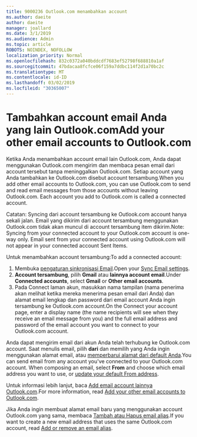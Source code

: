 ```yaml
---
title: 9000236 Outlook.com menambahkan account
ms.author: daeite
author: daeite
manager: joallard
ms.date: 3/1/2019
ms.audience: Admin
ms.topic: article
ROBOTS: NOINDEX, NOFOLLOW
localization_priority: Normal
ms.openlocfilehash: 832c0372a040bddcdf7683ef52798f688810a1af
ms.sourcegitcommit: 47bdacaa8fcfce06f159a7ddbc114f2d1a70bc2c
ms.translationtype: MT
ms.contentlocale: id-ID
ms.lasthandoff: 03/02/2019
ms.locfileid: "30365007"
---
```

# <a name="add-your-other-email-accounts-to-outlookcom"></a><span data-ttu-id="4483c-102">Tambahkan account email Anda yang lain Outlook.com</span><span class="sxs-lookup"><span data-stu-id="4483c-102">Add your other email accounts to Outlook.com</span></span>

<span data-ttu-id="4483c-p101">Ketika Anda menambahkan account email lain Outlook.com, Anda dapat menggunakan Outlook.com mengirim dan membaca pesan email dari account tersebut tanpa meninggalkan Outlook.com. Setiap account yang Anda tambahkan ke Outlook.com disebut account tersambung.</span><span class="sxs-lookup"><span data-stu-id="4483c-p101">When you add other email accounts to Outlook.com, you can use Outlook.com to send and read email messages from those accounts without leaving Outlook.com. Each account you add to Outlook.com is called a connected account.</span></span>

<span data-ttu-id="4483c-p102">Catatan: Syncing dari account tersambung ke Outlook.com account hanya sekali jalan. Email yang dikirim dari account tersambung menggunakan Outlook.com tidak akan muncul di account tersambung item dikirim.</span><span class="sxs-lookup"><span data-stu-id="4483c-p102">Note: Syncing from your connected account to your Outlook.com account is one-way only. Email sent from your connected account using Outlook.com will not appear in your connected account Sent Items.</span></span>

<span data-ttu-id="4483c-107">Untuk menambahkan account tersambung:</span><span class="sxs-lookup"><span data-stu-id="4483c-107">To add a connected account:</span></span>

1. <span data-ttu-id="4483c-108">Membuka [pengaturan sinkronisasi Email](https://go.microsoft.com/fwlink/?linkid=875264).</span><span class="sxs-lookup"><span data-stu-id="4483c-108">Open your [Sync Email settings](https://go.microsoft.com/fwlink/?linkid=875264).</span></span>
2. <span data-ttu-id="4483c-109">**Account tersambung**, pilih **Gmail** atau **lainnya account email**.</span><span class="sxs-lookup"><span data-stu-id="4483c-109">Under **Connected accounts**, select **Gmail** or **Other email accounts**.</span></span>
3. <span data-ttu-id="4483c-110">Pada Connect laman akun, masukkan nama tampilan (nama penerima akan melihat ketika mereka menerima pesan email dari Anda) dan alamat email lengkap dan password dari email account Anda ingin tersambung ke Outlook.com account.</span><span class="sxs-lookup"><span data-stu-id="4483c-110">On the Connect your account page, enter a display name (the name recipients will see when they receive an email message from you) and the full email address and password of the email account you want to connect to your Outlook.com account.</span></span>

<span data-ttu-id="4483c-p103">Anda dapat mengirim email dari akun Anda telah terhubung ke Outlook.com account. Saat menulis email, pilih **dari** dan memilih yang Anda ingin menggunakan alamat email, atau [memperbarui alamat dari default Anda](https://go.microsoft.com/fwlink/?linkid=875264).</span><span class="sxs-lookup"><span data-stu-id="4483c-p103">You can send email from any account you've connected to your Outlook.com account. When composing an email, select **From** and choose which email address you want to use, or [update your default From address](https://go.microsoft.com/fwlink/?linkid=875264).</span></span>

<span data-ttu-id="4483c-113">Untuk informasi lebih lanjut, baca [Add email account lainnya Outlook.com](https://support.office.com/article/c5224df4-5885-4e79-91ba-523aa743f0ba).</span><span class="sxs-lookup"><span data-stu-id="4483c-113">For more information, read [Add your other email accounts to Outlook.com](https://support.office.com/article/c5224df4-5885-4e79-91ba-523aa743f0ba).</span></span>

<span data-ttu-id="4483c-114">Jika Anda ingin membuat alamat email baru yang menggunakan account Outlook.com yang sama, membaca [Tambah atau Hapus email alias](https://support.office.com/article/459b1989-356d-40fa-a689-8f285b13f1f2).</span><span class="sxs-lookup"><span data-stu-id="4483c-114">If you want to create a new email address that uses the same Outlook.com account, read [Add or remove an email alias](https://support.office.com/article/459b1989-356d-40fa-a689-8f285b13f1f2).</span></span>